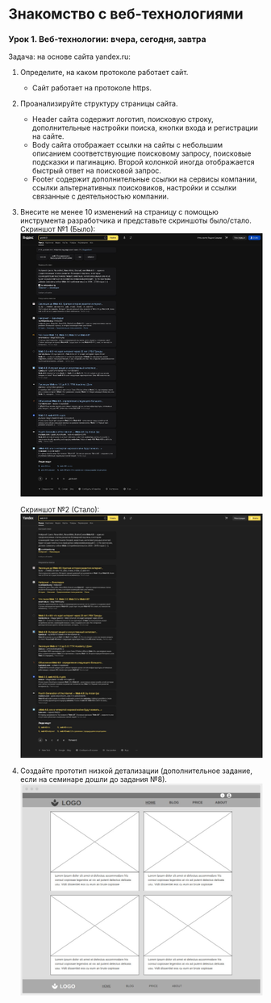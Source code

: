 # Знакомство с веб-технологиями

### Урок 1. Веб-технологии: вчера, сегодня, завтра

Задача: на основе сайта yandex.ru:
1. Определите, на каком протоколе работает сайт.
   * Сайт работает на протоколе https. 
2. Проанализируйте структуру страницы сайта.
   * Header сайта содержит логотип, поисковую строку, дополнительные настройки поиска, кнопки входа и регистрации на сайте.
   * Body сайта отображает ссылки на сайты с небольшим описанием соответствующие поисковому запросу,
     поисковые подсказки и пагинацию. Второй колонкой иногда отображается быстрый ответ на поисковой запрос.
   * Footer содержит дополнительные ссылки на сервисы компании, ссылки альтернативных поисковиков, настройки и ссылки связанные с деятельностью компании. 
3. Внесите не менее 10 изменений на страницу с помощью инструмента разработчика и представьте скриншоты было/стало.  
    Скриншот №1 (Было):
    ![Было](original.jpg)

    Скриншот №2 (Стало):
    ![Стало](modified.jpg)
4. Создайте прототип низкой детализации (дополнительное задание, если на семинаре дошли до задания №8).
    ![Прототип низкой детализации](prototype.jpg)
